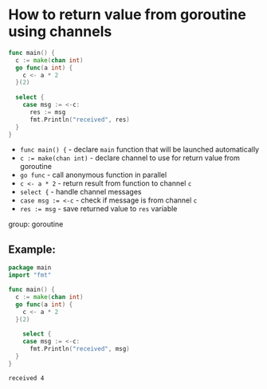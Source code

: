 # How to return value from goroutine using channels

```go
func main() {
  c := make(chan int)
  go func(a int) {
    c <- a * 2
  }(2)
	
  select {
    case msg := <-c:
      res := msg
      fmt.Println("received", res)
  } 
}
```

- `func main() {` - declare `main` function that will be launched automatically
- `c := make(chan int)` - declare channel to use for return value from goroutine
- `go func` - call anonymous function in parallel
- `c <- a * 2` - return result from function to channel `c`
- `select {` - handle channel messages
- `case msg := <-c` - check if message is from channel `c`
- `res := msg` - save returned value to `res` variable

group: goroutine

## Example: 
```go
package main
import "fmt"

func main() {
  c := make(chan int)
  go func(a int) {
    c <- a * 2
  }(2)
	
	select {
    case msg := <-c:
      fmt.Println("received", msg)
  } 
}
```
```
received 4

```

